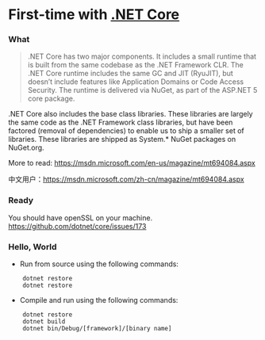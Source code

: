 First-time with [.NET Core](https://dotnet.github.io/)
====

### What

> .NET Core has two major components. It includes a small runtime that is built from the same codebase as the .NET Framework CLR. The .NET Core runtime includes the same GC and JIT (RyuJIT), but doesn’t include features like Application Domains or Code Access Security. The runtime is delivered via NuGet, as part of the ASP.NET 5 core package.

.NET Core also includes the base class libraries. These libraries are largely the same code as the .NET Framework class libraries, but have been factored (removal of dependencies) to enable us to ship a smaller set of libraries. These libraries are shipped as System.* NuGet packages on NuGet.org.

More to read: https://msdn.microsoft.com/en-us/magazine/mt694084.aspx

中文用户：https://msdn.microsoft.com/zh-cn/magazine/mt694084.aspx

### Ready

You should have openSSL on your machine.
https://github.com/dotnet/core/issues/173

### Hello, World

- Run from source using the following commands:

```
	dotnet restore
	dotnet restore	
```

- Compile and run using the following commands:

```
	dotnet restore
	dotnet build
	dotnet bin/Debug/[framework]/[binary name]
```


